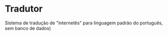 # Tradutor
Sistema de tradução de "internetês" para linguagem padrão do português, sem banco de dados)
